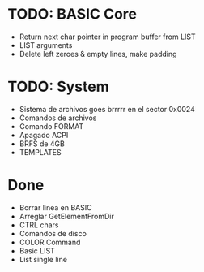 # TODO: BASIC Core
- Return next char pointer in program buffer from LIST
- LIST arguments
- Delete left zeroes & empty lines, make padding

# TODO: System
- Sistema de archivos goes brrrrr en el sector 0x0024
- Comandos de archivos
- Comando FORMAT
- Apagado ACPI
- BRFS de 4GB
- TEMPLATES

# Done
- Borrar linea en BASIC
- Arreglar GetElementFromDir
- CTRL chars
- Comandos de disco
- COLOR Command
- Basic LIST
- List single line
